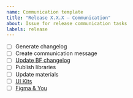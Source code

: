 ```yaml
---
name: Communication template
title: "Release X.X.X — Communication"
about: Issue for release communication tasks
labels: release
---
```


- [ ] Generate changelog
- [ ] Create communication message
- [ ] [Update BF changelog](https://brandfactory.telefonica.com/document/1846#/what-s-happening/changelog)
- [ ] Publish libraries
- [ ] Update materials
- [ ] [UI Kits](https://www.figma.com/file/xsmY1nmS3pI3QBkhhJjnY7/M%C3%ADstica-UI-%26-Template-Kit)
- [ ] [Figma & You](https://www.figma.com/file/t4zLZLdqFLHOCf1DIaxS8e/M%C3%ADstica-Figma-and-You)
